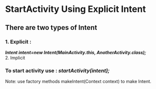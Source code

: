 # StartActivity Using Explicit Intent

## There are two types of Intent
### 1. Explicit : 
   ***Intent intent=new Intent(MainActivity.this, AnotherActivity.class);***<br>
2. Implicit


### To start activity use : ***startActivity(intent);***

Note: use factory methods makeIntent(Context context) to make Intent.

